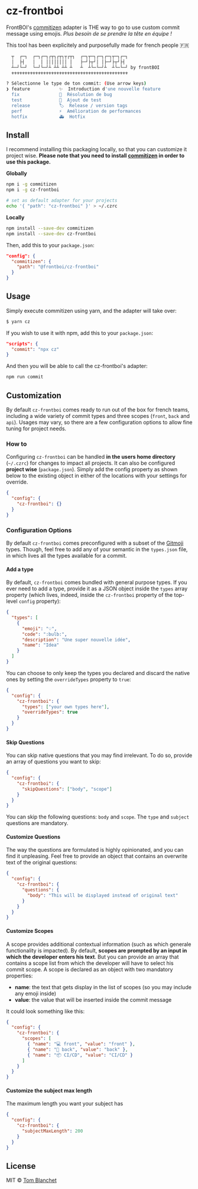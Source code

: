 # cz-frontboi

FrontBOI's [commitizen] adapter is THE way to go to use custom commit message using emojis. _Plus besoin de se prendre la tête en équipe !_

This tool has been explicitely and purposefully made for french people 🇫🇷

```sh
  ┬  ┌─┐  ┌─┐┌─┐┌┬┐┌┬┐┬┌┬┐  ┌─┐┬─┐┌─┐┌─┐┬─┐┌─┐
  │  ├┤   │  │ ││││││││ │   ├─┘├┬┘│ │├─┘├┬┘├┤
  ┴─┘└─┘  └─┘└─┘┴ ┴┴ ┴┴ ┴   ┴  ┴└─└─┘┴  ┴└─└─┘ by frontBOI
  ⚜⚜⚜⚜⚜⚜⚜⚜⚜⚜⚜⚜⚜⚜⚜⚜⚜⚜⚜⚜⚜⚜⚜⚜⚜⚜⚜⚜⚜⚜⚜⚜⚜⚜⚜⚜⚜⚜⚜⚜⚜⚜⚜⚜

? Sélectionne le type de ton commit: (Use arrow keys)
❯ feature           ✨  Introduction d'une nouvelle feature
  fix               🐛  Résolution de bug
  test              🧪  Ajout de test
  release           🏷️  Release / version tags
  perf              ⚡️  Amélioration de performances
  hotfix            🚑  Hotfix
```

## Install

I recommend installing this packaging locally, so that you can customize it project wise.
**Please note that you need to install [commitizen] in order to use this package.**

**Globally**

```bash
npm i -g commitizen
npm i -g cz-frontboi

# set as default adapter for your projects
echo '{ "path": "cz-frontboi" }' > ~/.czrc
```

**Locally**

```bash
npm install --save-dev commitizen
npm install --save-dev cz-frontboi
```

Then, add this to your `package.json`:

```json
"config": {
  "commitizen": {
    "path": "@frontboi/cz-frontboi"
  }
}
```

## Usage

Simply execute commitizen using yarn, and the adapter will take over:

```sh
$ yarn cz
```

If you wish to use it with npm, add this to your `package.json`:

```json
"scripts": {
  "commit": "npx cz"
}
```

And then you will be able to call the cz-frontboi's adapter:

```sh
npm run commit
```

## Customization

By default `cz-frontboi` comes ready to run out of the box for french teams, including a wide variety of commit types and three scopes (`front`, `back` and `api`). Usages may vary, so there are a few configuration options to allow fine tuning for project needs.

### How to

Configuring `cz-frontboi` can be handled **in the users home directory** (`~/.czrc`) for changes to impact all projects. It can also be configured **project wise** (`package.json`). Simply add the config property as shown below to the existing object in either of the locations with your settings for override.

```json
{
  "config": {
    "cz-frontboi": {}
  }
}
```

### Configuration Options

By default `cz-frontboi` comes preconfigured with a subset of the [Gitmoji](https://gitmoji.carloscuesta.me/) types. Though, feel free to add any of your semantic in the `types.json` file, in which lives all the types available for a commit.

#### Add a type

By default, `cz-frontboi` comes bundled with general purpose types.
If you ever need to add a type, provide it as a JSON object inside the `types` array property (which lives, indeed, inside the `cz-frontboi` property of the top-level `config` property):

```json
{
  "types": [
    {
      "emoji": "💡",
      "code": ":bulb:",
      "description": "Une super nouvelle idée",
      "name": "Idea"
    }
  ]
}
```

You can choose to only keep the types you declared and discard the native ones by setting the `overrideTypes` property to `true`:

```json
{
  "config": {
    "cz-frontboi": {
      "types": ["your own types here"],
      "overrideTypes": true
    }
  }
}
```

#### Skip Questions

You can skip native questions that you may find irrelevant. To do so, provide an array of questions you want to skip:

```json
{
  "config": {
    "cz-frontboi": {
      "skipQuestions": ["body", "scope"]
    }
  }
}
```

You can skip the following questions: `body` and `scope`.
The `type` and `subject` questions are mandatory.

#### Customize Questions

The way the questions are formulated is highly opinionated, and you can find it unpleasing. Feel free to provide an object that contains an overwrite text of the original questions:

```json
{
  "config": {
    "cz-frontboi": {
      "questions": {
        "body": "This will be displayed instead of original text"
      }
    }
  }
}
```

#### Customize Scopes

A scope provides additional contextual information (such as which generale functionality is impacted). By default, **scopes are prompted by an input in which the developer enters his text**. But you can provide an array that contains a scope list from which the developer will have to select his commit scope. A scope is declared as an object with two mandatory properties:

- **name**: the text that gets display in the list of scopes (so you may include any emoji inside)
- **value**: the value that will be inserted inside the commit message

It could look something like this:

```json
{
  "config": {
    "cz-frontboi": {
      "scopes": [
        { "name": "💻 front", "value": "front" },
        { "name": "💾 back", "value": "back" },
        { "name": "📦 CI/CD", "value": "CI/CD" }
      ]
    }
  }
}
```

#### Customize the subject max length

The maximum length you want your subject has

```json
{
  "config": {
    "cz-frontboi": {
      "subjectMaxLength": 200
    }
  }
}
```

## License

MIT © [Tom Blanchet](https://tomblanchet.fr)

[commitizen]: https://github.com/commitizen/cz-cli
[inquirer.js]: https://github.com/SBoudrias/Inquirer.js/
